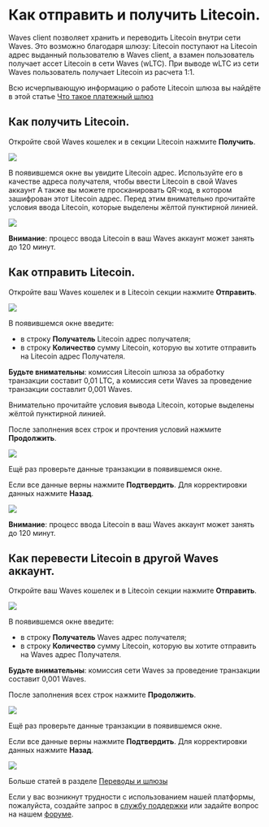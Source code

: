 # **Как отправить и получить Litecoin**.

Waves client позволяет хранить и переводить Litecoin внутри сети Waves. Это возможно благодаря шлюзу: Litecoin поступают на Litecoin адрес выданный пользователю в Waves client, а взамен пользователь получает ассет Litecoin в сети Waves (wLTC). При выводе wLTC из сети Waves пользователь получает Litecoin из расчета 1:1.

Всю исчерпывающую информацию о работе Litecoin шлюза вы найдёте в этой статье [Что такое платежный шлюз](/waves-client/frequently-asked-questions-faq/transfers-and-gateways/payment-gateway.md)

## **Как получить Litecoin**.

Откройте свой Waves кошелек и в секции Litecoin нажмите **Получить**.

![](/_assets/litecoin_transfers_01.png)

В появившемся окне вы увидите Litecoin адрес.
Используйте его в качестве адреса получателя, чтобы ввести Litecoin в свой Waves аккаунт
А также вы можете просканировать QR-код, в котором зашифрован этот Litecoin адрес.
Перед этим внимательно прочитайте условия ввода Litecoin, которые выделены жёлтой пунктирной линией.

![](/_assets/litecoin_transfers_02.png)

**Внимание**: процесс ввода Litecoin в ваш Waves аккаунт может занять до 120 минут.

## **Как отправить Litecoin**.

Откройте ваш Waves кошелек и в Litecoin секции нажмите **Отправить**.

![](/_assets/litecoin_transfers_01.png)

В появившемся окне введите:

- в строку **Получатель** Litecoin адрес получателя;
- в строку **Количество** сумму Litecoin, которую вы хотите отправить на Litecoin адрес Получателя.

**Будьте внимательны**: комиссия Litecoin шлюза за обработку транзакции составит 0,01 LTC, а комиссия сети Waves за проведение транзакции составлит 0,001 Waves.

Внимательно прочитайте условия вывода Litecoin, которые выделены жёлтой пунктирной линией.

После заполнения всех строк и прочтения условий нажмите **Продолжить**.

![](/_assets/litecoin_transfers_04.png)

Ещё раз проверьте данные транзакции в появившемся окне.

Если все данные верны нажмите **Подтвердить**. Для корректировки данных нажмите **Назад**.

![](/_assets/litecoin_transfers_05.png)

**Внимание**: процесс ввода Litecoin в ваш Waves аккаунт может занять до 120 минут.

## **Как перевести Litecoin в другой Waves аккаунт**.

Откройте ваш Waves кошелек и в Litecoin секции нажмите **Отправить**.

![](/_assets/litecoin_transfers_01.png)

В появившемся окне введите:

- в строку **Получатель** Waves адрес получателя;
- в строку **Количество** сумму Litecoin, которую вы хотите отправить на Waves адрес Получателя.

**Будьте внимательны**: комиссия сети Waves за проведение транзакции составит 0,001 Waves.

После заполнения всех строк нажмите **Продолжить**.

![](/_assets/litecoin_transfers_07.png)

Ещё раз проверьте данные транзакции в появившемся окне.

Если все данные верны нажмите **Подтвердить**. Для корректировки данных нажмите **Назад**.

![](/_assets/litecoin_transfers_08.png)

Больше статей в разделе [Переводы и шлюзы](/waves-client/wallet-management.md)

Если у вас возникнут трудности с использованием нашей платформы, пожалуйста, создайте запрос в [службу поддержки](https://support.wavesplatform.com/) или задайте вопрос на нашем [форуме](https://forum.wavesplatform.com/).
